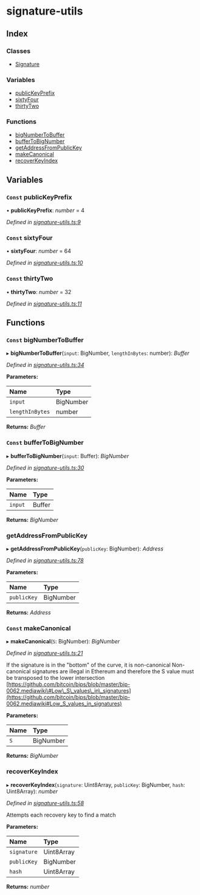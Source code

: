 # signature-utils

## Index

### Classes

* [Signature]()

### Variables

* [publicKeyPrefix](_signature_utils_.md#const-publickeyprefix)
* [sixtyFour](_signature_utils_.md#const-sixtyfour)
* [thirtyTwo](_signature_utils_.md#const-thirtytwo)

### Functions

* [bigNumberToBuffer](_signature_utils_.md#const-bignumbertobuffer)
* [bufferToBigNumber](_signature_utils_.md#const-buffertobignumber)
* [getAddressFromPublicKey](_signature_utils_.md#getaddressfrompublickey)
* [makeCanonical](_signature_utils_.md#const-makecanonical)
* [recoverKeyIndex](_signature_utils_.md#recoverkeyindex)

## Variables

### `Const` publicKeyPrefix

• **publicKeyPrefix**: _number_ = 4

_Defined in_ [_signature-utils.ts:9_](https://github.com/celo-org/celo-monorepo/blob/master/packages/sdk/wallets/wallet-hsm/src/signature-utils.ts#L9)

### `Const` sixtyFour

• **sixtyFour**: _number_ = 64

_Defined in_ [_signature-utils.ts:10_](https://github.com/celo-org/celo-monorepo/blob/master/packages/sdk/wallets/wallet-hsm/src/signature-utils.ts#L10)

### `Const` thirtyTwo

• **thirtyTwo**: _number_ = 32

_Defined in_ [_signature-utils.ts:11_](https://github.com/celo-org/celo-monorepo/blob/master/packages/sdk/wallets/wallet-hsm/src/signature-utils.ts#L11)

## Functions

### `Const` bigNumberToBuffer

▸ **bigNumberToBuffer**\(`input`: BigNumber, `lengthInBytes`: number\): _Buffer_

_Defined in_ [_signature-utils.ts:34_](https://github.com/celo-org/celo-monorepo/blob/master/packages/sdk/wallets/wallet-hsm/src/signature-utils.ts#L34)

**Parameters:**

| Name | Type |
| :--- | :--- |
| `input` | BigNumber |
| `lengthInBytes` | number |

**Returns:** _Buffer_

### `Const` bufferToBigNumber

▸ **bufferToBigNumber**\(`input`: Buffer\): _BigNumber_

_Defined in_ [_signature-utils.ts:30_](https://github.com/celo-org/celo-monorepo/blob/master/packages/sdk/wallets/wallet-hsm/src/signature-utils.ts#L30)

**Parameters:**

| Name | Type |
| :--- | :--- |
| `input` | Buffer |

**Returns:** _BigNumber_

### getAddressFromPublicKey

▸ **getAddressFromPublicKey**\(`publicKey`: BigNumber\): _Address_

_Defined in_ [_signature-utils.ts:78_](https://github.com/celo-org/celo-monorepo/blob/master/packages/sdk/wallets/wallet-hsm/src/signature-utils.ts#L78)

**Parameters:**

| Name | Type |
| :--- | :--- |
| `publicKey` | BigNumber |

**Returns:** _Address_

### `Const` makeCanonical

▸ **makeCanonical**\(`S`: BigNumber\): _BigNumber_

_Defined in_ [_signature-utils.ts:21_](https://github.com/celo-org/celo-monorepo/blob/master/packages/sdk/wallets/wallet-hsm/src/signature-utils.ts#L21)

If the signature is in the "bottom" of the curve, it is non-canonical Non-canonical signatures are illegal in Ethereum and therefore the S value must be transposed to the lower intersection [https://github.com/bitcoin/bips/blob/master/bip-0062.mediawiki\#Low\_S\_values\_in\_signatures](https://github.com/bitcoin/bips/blob/master/bip-0062.mediawiki#Low_S_values_in_signatures)

**Parameters:**

| Name | Type |
| :--- | :--- |
| `S` | BigNumber |

**Returns:** _BigNumber_

### recoverKeyIndex

▸ **recoverKeyIndex**\(`signature`: Uint8Array, `publicKey`: BigNumber, `hash`: Uint8Array\): _number_

_Defined in_ [_signature-utils.ts:58_](https://github.com/celo-org/celo-monorepo/blob/master/packages/sdk/wallets/wallet-hsm/src/signature-utils.ts#L58)

Attempts each recovery key to find a match

**Parameters:**

| Name | Type |
| :--- | :--- |
| `signature` | Uint8Array |
| `publicKey` | BigNumber |
| `hash` | Uint8Array |

**Returns:** _number_

